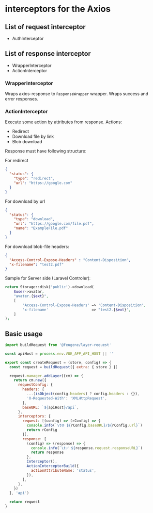 # interceptors for the Axios

## List of request interceptor

- AuthInterceptor

## List of response interceptor

- WrapperInterceptor
- ActionInterceptor

### WrapperInterceptor

Wraps axios-response to `ResponseWrapper` wrapper. Wraps success and error responses.

### ActionInterceptor

Execute some action by attributes from response.
Actions:
- Redirect
- Download file by link
- Blob download

Response must have following structure:

For redirect
```json
{
  "status": {
    "type": "redirect",
    "url": "https://google.com"  
  }
}
```

For download by url
```json
{
  "status": {
    "type": "download",
    "url": "https://google.com/file.pdf",  
    "name": "ExampleFile.pdf"  
  }
}
```
For download blob-file
headers:
```json
{
  "Access-Control-Expose-Headers" : "Content-Disposition",
  "x-filename": "test2.pdf"
}
```

Sample for Server side (Laravel Controler):
```php
return Storage::disk('public')->download(
    $user->avatar,
    "avater.{$ext}",
    [
        'Access-Control-Expose-Headers' => 'Content-Disposition',
        'x-filename'                    => "test2.{$ext}",
    ]
);
```

## Basic usage

```js
import buildRequest from '@feugene/layer-request'

const apiHost = process.env.VUE_APP_API_HOST || ''

export const createRequest = (store, config) => {
  const request = buildRequest({ extra: { store } })

  request.manager.addLayer((cm) => {
    return cm.new({
      requestConfig: {
        headers: {
          ...(isObject(config.headers) ? config.headers : {}),
          'X-Requested-With': 'XMLHttpRequest',
        },
        baseURL: `${apiHost}/api`,
      },
      interceptors: {
        request: [(config) => (rConfig) => {
          console.info(`\t🌐 ${rConfig.baseURL}/${rConfig.url}`)
          return rConfig
        }],
        response: [
          (config) => (response) => {
            console.info(`\t✅ ${response.request.responseURL}`)
            return response
          },
          Interceptor(),
          ActionInterceptorBuild({
            actionAttributeName: 'status',
          }),
        ],
      },
    })
  }, 'api')

  return request
}
```
